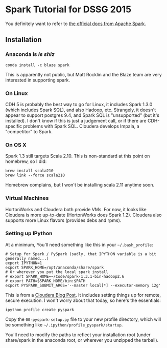 Spark Tutorial for DSSG 2015
============================

You definitely want to refer to [the official docs from Apache
Spark](https://spark.apache.org/docs/latest/).

Installation
------------

### Anaconda is *le shiz*

    conda install -c blaze spark

This is apparently not public, but Matt Rocklin and the Blaze team are very
interested in supporting spark.

### On Linux

CDH 5 is probably the best way to go for Linux, it includes Spark 1.3.0 (which
includes Spark SQL), and also Hadoop, etc. Strangely, it doesn't appear to
support postgres 9.4, and Spark SQL is "unsupported" (but it's installed). I
don't know if this is just a judgement call, or if there are CDH-specific
problems with Spark SQL. Cloudera develops Impala, a "competitor" to Spark.

### On OS X

Spark 1.3 still targets Scala 2.10. This is non-standard at this point on
homebrew, so I did:

    brew install scala210
    brew link --force scala210

Homebrew complains, but I won't be installing scala 2.11 anytime soon.

### Virtual Machines

HortonWorks and Cloudera both provide VMs. For now, it looks like Cloudera is
more up-to-date (HortonWorks does Spark 1.2). Cloudera also supports more Linux
flavors (provides debs and rpms).

### Setting up IPython

At a minimum, You'll need something like this in your `~/.bash_profile`:

    # Setup for Spark / PySpark (sadly, that IPYTHON variable is a bit generally named...)
    export IPYTHON=1
    export SPARK_HOME=/opt/anaconda/share/spark
    # Or wherever you put the local spark install
    # export SPARK_HOME=~/Code/spark-1.3.1-bin-hadoop2.6
    # export PATH=$SPARK_HOME/bin:$PATH
    export PYSPARK_SUBMIT_ARGS='--master local[*] --executor-memory 12g'

This is from a [Cloudera Blog
Post](http://blog.cloudera.com/blog/2014/08/how-to-use-ipython-notebook-with-apache-spark/).
It includes setting things up for remote, secure execution. I won't worry about
that today, so here's the essentials:

    ipython profile create pyspark

Copy the `00-pyspark-setup.py` file to your new profile directory, which will
be something like `~/.ipython/profile_pyspark/startup`.

You'll need to modify the paths to reflect your installation root (under
share/spark in the anaconda root, or wherever you unzipped the tarball).
